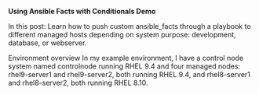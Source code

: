 **Using Ansible Facts with Conditionals Demo**

In this post: Learn how to push custom ansible_facts through a playbook to different managed hosts depending on system purpose: development, database, or webserver.

Environment overview
In my example environment, I have a control node system named controlnode running RHEL 9.4 and four managed nodes: rhel9-server1 and rhel9-server2, both running RHEL 9.4, and rhel8-server1 and rhel8-server2, both running RHEL 8.10.
